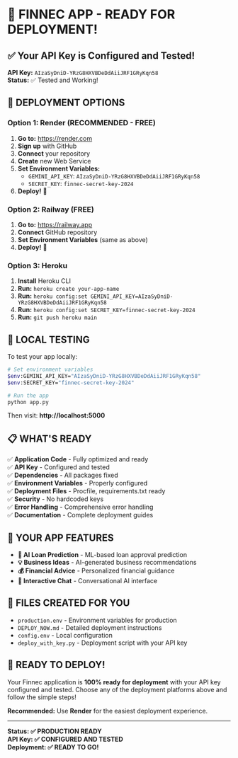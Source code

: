 # 🎉 FINNEC APP - READY FOR DEPLOYMENT!

## ✅ Your API Key is Configured and Tested!

**API Key:** `AIzaSyDniD-YRzG8HXVBDeDdAiiJRF1GRyKqn58`  
**Status:** ✅ Tested and Working!

## 🚀 DEPLOYMENT OPTIONS

### Option 1: Render (RECOMMENDED - FREE)
1. **Go to:** https://render.com
2. **Sign up** with GitHub
3. **Connect** your repository
4. **Create** new Web Service
5. **Set Environment Variables:**
   - `GEMINI_API_KEY`: `AIzaSyDniD-YRzG8HXVBDeDdAiiJRF1GRyKqn58`
   - `SECRET_KEY`: `finnec-secret-key-2024`
6. **Deploy!** 🚀

### Option 2: Railway (FREE)
1. **Go to:** https://railway.app
2. **Connect** GitHub repository
3. **Set Environment Variables** (same as above)
4. **Deploy!** 🚀

### Option 3: Heroku
1. **Install** Heroku CLI
2. **Run:** `heroku create your-app-name`
3. **Run:** `heroku config:set GEMINI_API_KEY=AIzaSyDniD-YRzG8HXVBDeDdAiiJRF1GRyKqn58`
4. **Run:** `heroku config:set SECRET_KEY=finnec-secret-key-2024`
5. **Run:** `git push heroku main`

## 🧪 LOCAL TESTING

To test your app locally:

```bash
# Set environment variables
$env:GEMINI_API_KEY="AIzaSyDniD-YRzG8HXVBDeDdAiiJRF1GRyKqn58"
$env:SECRET_KEY="finnec-secret-key-2024"

# Run the app
python app.py
```

Then visit: **http://localhost:5000**

## 📋 WHAT'S READY

✅ **Application Code** - Fully optimized and ready  
✅ **API Key** - Configured and tested  
✅ **Dependencies** - All packages fixed  
✅ **Environment Variables** - Properly configured  
✅ **Deployment Files** - Procfile, requirements.txt ready  
✅ **Security** - No hardcoded keys  
✅ **Error Handling** - Comprehensive error handling  
✅ **Documentation** - Complete deployment guides  

## 🎯 YOUR APP FEATURES

- **🤖 AI Loan Prediction** - ML-based loan approval prediction
- **💡 Business Ideas** - AI-generated business recommendations  
- **💰 Financial Advice** - Personalized financial guidance
- **💬 Interactive Chat** - Conversational AI interface

## 📁 FILES CREATED FOR YOU

- `production.env` - Environment variables for production
- `DEPLOY_NOW.md` - Detailed deployment instructions
- `config.env` - Local configuration
- `deploy_with_key.py` - Deployment script with your API key

## 🚀 READY TO DEPLOY!

Your Finnec application is **100% ready for deployment** with your API key configured and tested. Choose any of the deployment platforms above and follow the simple steps!

**Recommended:** Use **Render** for the easiest deployment experience.

---

**Status: ✅ PRODUCTION READY**  
**API Key: ✅ CONFIGURED AND TESTED**  
**Deployment: ✅ READY TO GO!**
